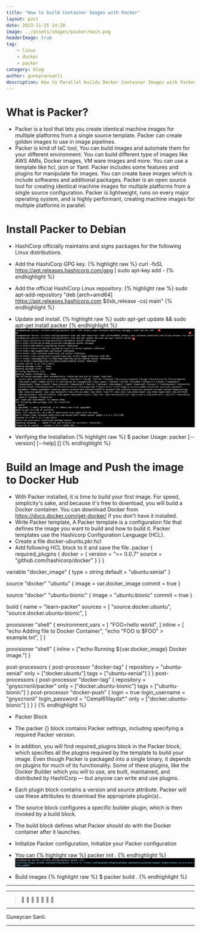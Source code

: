 ```yaml
---
title: "How to build Container Images with Packer"
layout: post
date: 2023-11-25 14:20
image: ../assets/images/packer/main.png
headerImage: true
tag:
    - linux
    - docker
    - packer
category: blog
author: guneycansanli
description: How to Parallel builds Docker Container Images with Packer
---
```


# What is Packer?

- Packer is a tool that lets you create identical machine images for multiple platforms from a single source template. Packer can create golden images to use in image pipelines.
- Packer is kind of IaC tool, You can build images and automate them for your different environment. You can build different type of images like AWS AMIs, Docker images, VM ware images and more. You can use a template like hcl, json or Yaml. Packer includes some features and plugins for manipulate for images. You can create base images which is include softwares and additional packages. Packer is an open source tool for creating identical machine images for multiple platforms from a single source configuration. Packer is lightweight, runs on every major operating system, and is highly performant, creating machine images for multiple platforms in parallel.

# Install Packer to Debian

- HashiCorp officially maintains and signs packages for the following Linux distributions.
- Add the HashiCorp GPG key.
{% highlight raw %}
curl -fsSL https://apt.releases.hashicorp.com/gpg | sudo apt-key add -
{% endhighlight %}

- Add the official HashiCorp Linux repository.
{% highlight raw %}
sudo apt-add-repository "deb [arch=amd64] https://apt.releases.hashicorp.com $(lsb_release -cs) main"
{% endhighlight %}

- Update and install.
{% highlight raw %}
sudo apt-get update && sudo apt-get install packer
{% endhighlight %}
![packer][1]

- Verifying the Installation
{% highlight raw %}
 $ packer
 Usage: packer [--version] [--help] <command> [<args>]
{% endhighlight %}

# Build an Image and Push the image to Docker Hub

- With Packer installed, it is time to build your first image. For speed, simplicity's sake, and because it's free to download, you will build a Docker container. You can download Docker from https://docs.docker.com/get-docker/ if you don't have it installed.
- Write Packer template, A Packer template is a configuration file that defines the image you want to build and how to build it. Packer templates use the Hashicorp Configuration Language (HCL).
- Create a file docker-ubuntu.pkr.hcl
- Add following HCL block to it and save the file.
packer {
  required_plugins {
    docker = {
      version = ">= 0.0.7"
      source  = "github.com/hashicorp/docker"
    }
  }
}

variable "docker_image" {
  type    = string
  default = "ubuntu:xenial"
}

source "docker" "ubuntu" {
  image  = var.docker_image
  commit = true
}

source "docker" "ubuntu-bionic" {
  image  = "ubuntu:bionic"
  commit = true
}

build {
  name    = "learn-packer"
  sources = [
    "source.docker.ubuntu",
    "source.docker.ubuntu-bionic",
  ]

  provisioner "shell" {
    environment_vars = [
      "FOO=hello world",
    ]
    inline = [
      "echo Adding file to Docker Container",
      "echo \"FOO is $FOO\" > example.txt",
    ]
  }

  provisioner "shell" {
    inline = ["echo Running ${var.docker_image} Docker image."]
  }

  post-processors {
    post-processor "docker-tag" {
        repository =  "ubuntu-xenial"
        only = ["docker.ubuntu"]
        tags = ["ubuntu-xenial"]
      }
  }
  post-processors {
    post-processor "docker-tag" {
        repository =  "gnyscnsnli/packer"
        only = ["docker.ubuntu-bionic"]
        tags = ["ubuntu-bionic"]
      }
    post-processor "docker-push" {
        login = true
        login_username = "gnyscnsnli"
        login_password = "Cemal61ilayda*."
        only = ["docker.ubuntu-bionic"]
    }
  }
}
{% endhighlight %}

- Packer Block
- The packer {} block contains Packer settings, including specifying a required Packer version.
- In addition, you will find required_plugins block in the Packer block, which specifies all the plugins required by the template to build your image. Even though Packer is packaged into a single binary, it depends on plugins for much of its functionality. Some of these plugins, like the Docker Builder which you will to use, are built, maintained, and distributed by HashiCorp — but anyone can write and use plugins.
- Each plugin block contains a version and source attribute. Packer will use these attributes to download the appropriate plugin(s)..
- The source block configures a specific builder plugin, which is then invoked by a build block.
- The build block defines what Packer should do with the Docker container after it launches.
- Initialize Packer configuration, Initialize your Packer configuration 
- You can
{% highlight raw %}
packer init .
{% endhighlight %}
![packer][3]



- Build images
{% highlight raw %}
 $  packer build .
{% endhighlight %}



---
---

> :metal: :metal: :metal: :metal: :metal: :metal: :metal:

---

Guneycan Sanli.

---

[1]: ../assets/images/packer/packer1.jpg
[2]: ../assets/images/packer/packer2.jpg
[3]: ../assets/images/packer/packer3.jpg
[4]: ../assets/images/packer/
[5]: ../assets/images/packer/
[6]: ../assets/images/packer/
[7]: ../assets/images/packer/
[8]: ../assets/images/packer/
[9]: ../assets/images/packer/
[10]: ../assets/images/packer/
[11]: ../assets/images/packer/
[12]: ../assets/images/packer/